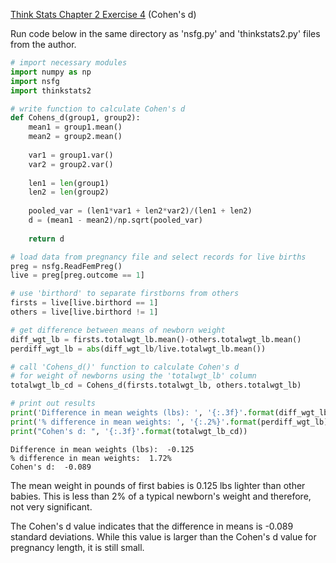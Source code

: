 
[Think Stats Chapter 2 Exercise 4](http://greenteapress.com/thinkstats2/html/thinkstats2003.html#toc24) (Cohen's d)

Run code below in the same directory as 'nsfg.py' and 'thinkstats2.py' files from the author.


```python
# import necessary modules
import numpy as np
import nsfg
import thinkstats2

# write function to calculate Cohen's d
def Cohens_d(group1, group2):
    mean1 = group1.mean()
    mean2 = group2.mean()
    
    var1 = group1.var()
    var2 = group2.var()
    
    len1 = len(group1)
    len2 = len(group2)
    
    pooled_var = (len1*var1 + len2*var2)/(len1 + len2)
    d = (mean1 - mean2)/np.sqrt(pooled_var)
    
    return d

# load data from pregnancy file and select records for live births
preg = nsfg.ReadFemPreg()
live = preg[preg.outcome == 1]

# use 'birthord' to separate firstborns from others
firsts = live[live.birthord == 1]
others = live[live.birthord != 1]

# get difference between means of newborn weight
diff_wgt_lb = firsts.totalwgt_lb.mean()-others.totalwgt_lb.mean()
perdiff_wgt_lb = abs(diff_wgt_lb/live.totalwgt_lb.mean())

# call 'Cohens_d()' function to calculate Cohen's d
# for weight of newborns using the 'totalwgt_lb' column
totalwgt_lb_cd = Cohens_d(firsts.totalwgt_lb, others.totalwgt_lb)
```


```python
# print out results
print('Difference in mean weights (lbs): ', '{:.3f}'.format(diff_wgt_lb))
print('% difference in mean weights: ', '{:.2%}'.format(perdiff_wgt_lb))
print("Cohen's d: ", '{:.3f}'.format(totalwgt_lb_cd))
```

    Difference in mean weights (lbs):  -0.125
    % difference in mean weights:  1.72%
    Cohen's d:  -0.089


The mean weight in pounds of first babies is 0.125 lbs lighter than other babies. This is less than 2% of a typical newborn's weight and therefore, not very significant. 

The Cohen's d value indicates that the difference in means is -0.089 standard deviations. While this value is larger than the Cohen's d value for pregnancy length, it is still small. 
